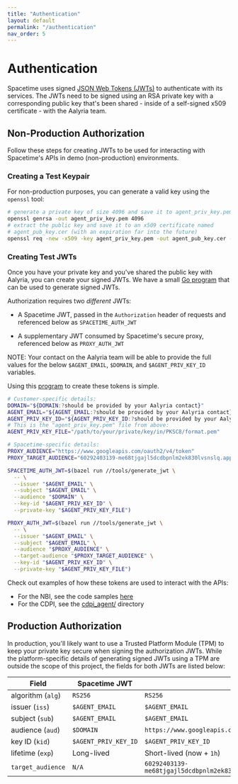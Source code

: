 ```yaml
---
title: "Authentication"
layout: default
permalink: "/authentication"
nav_order: 5
---
```


# Authentication

Spacetime uses signed [JSON Web Tokens (JWTs)](https://www.rfc-editor.org/rfc/rfc7519) to
authenticate with its services. The JWTs need to be signed using an RSA
private key with a corresponding public key that's been shared - inside of a
self-signed x509 certificate - with the Aalyria team.

## Non-Production Authorization

Follow these steps for creating JWTs to be used for interacting with Spacetime's 
APIs in demo (non-production) environments.

### Creating a Test Keypair

For non-production purposes, you can generate a valid key using the `openssl` tool:

```bash
# generate a private key of size 4096 and save it to agent_priv_key.pem
openssl genrsa -out agent_priv_key.pem 4096
# extract the public key and save it to an x509 certificate named
# agent_pub_key.cer (with an expiration far into the future)
openssl req -new -x509 -key agent_priv_key.pem -out agent_pub_key.cer -days 36500
```

### Creating Test JWTs

Once you have your private key and you've shared the public key with Aalyria,
you can create your signed JWTs. We have a small [Go program](https://github.com/aalyria/api/tree/main/tools/generate_jwt) 
that can be used to generate signed JWTs.

Authorization requires two *different* JWTs:

- A Spacetime JWT, passed in the `Authorization` header of requests and referenced below
  as `SPACETIME_AUTH_JWT`

- A supplementary JWT consumed by Spacetime's secure proxy, referenced below
 as `PROXY_AUTH_JWT`

NOTE: Your contact on the Aalyria team will be able to provide the full values
for the below `$AGENT_EMAIL`, `$DOMAIN`, and `$AGENT_PRIV_KEY_ID`
variables.

Using this [program](https://github.com/aalyria/api/tree/main/tools/generate_jwt) 
to create these tokens is simple.

```bash
# Customer-specific details:
DOMAIN="${DOMAIN:?should be provided by your Aalyria contact}"
AGENT_EMAIL="${AGENT_EMAIL:?should be provided by your Aalyria contact}"
AGENT_PRIV_KEY_ID="${AGENT_PRIV_KEY_ID:?should be provided by your Aalyria contact}"
# This is the "agent_priv_key.pem" file from above:
AGENT_PRIV_KEY_FILE="/path/to/your/private/key/in/PKSC8/format.pem"

# Spacetime-specific details:
PROXY_AUDIENCE="https://www.googleapis.com/oauth2/v4/token"
PROXY_TARGET_AUDIENCE="60292403139-me68tjgajl5dcdbpnlm2ek830lvsnslq.apps.googleusercontent.com"

SPACETIME_AUTH_JWT=$(bazel run //tools/generate_jwt \
  -- \
  --issuer "$AGENT_EMAIL" \
  --subject "$AGENT_EMAIL" \
  --audience "$DOMAIN" \
  --key-id "$AGENT_PRIV_KEY_ID" \
  --private-key "$AGENT_PRIV_KEY_FILE")

PROXY_AUTH_JWT=$(bazel run //tools/generate_jwt \
  -- \
  --issuer "$AGENT_EMAIL" \
  --subject "$AGENT_EMAIL" \
  --audience "$PROXY_AUDIENCE" \
  --target-audience "$PROXY_TARGET_AUDIENCE" \
  --key-id "$AGENT_PRIV_KEY_ID" \
  --private-key "$AGENT_PRIV_KEY_FILE")
```

Check out examples of how these tokens are used to interact with the APIs:
- For the NBI, see the code samples [here](https://github.com/aalyria/api/tree/main/code_samples/java_samples/src/main/java/com/aalyria/spacetime/nbi/sample_client)
- For the CDPI, see the [cdpi_agent/](https://github.com/aalyria/api/tree/main/cdpi_agent) directory

## Production Authorization

In production, you'll likely want to use a Trusted Platform Module (TPM) to
keep your private key secure when signing the authorization JWTs. While the
platform-specific details of generating signed JWTs using a TPM are outside the
scope of this project, the fields for both JWTs are listed below:

| Field             | Spacetime JWT                   | Proxy JWT                                                                 |
| ---------------   | ------------------------------- | -----------------------------------------------------------------------   |
| algorithm (`alg`) | `RS256`                         | `RS256`                                                                   |
| issuer (`iss`)    | `$AGENT_EMAIL`                  | `$AGENT_EMAIL`                                                            |
| subject (`sub`)   | `$AGENT_EMAIL`                  | `$AGENT_EMAIL`                                                            |
| audience (`aud`)  | `$DOMAIN`                       | `https://www.googleapis.com/oauth2/v4/token`                              |
| key ID (`kid`)    | `$AGENT_PRIV_KEY_ID`            | `$AGENT_PRIV_KEY_ID`                                                      |
| lifetime (`exp`)  | Long-lived                      | Short-lived (now + `1h`)                                                  |
| `target_audience` | `N/A`                           | `60292403139-me68tjgajl5dcdbpnlm2ek830lvsnslq.apps.googleusercontent.com` |